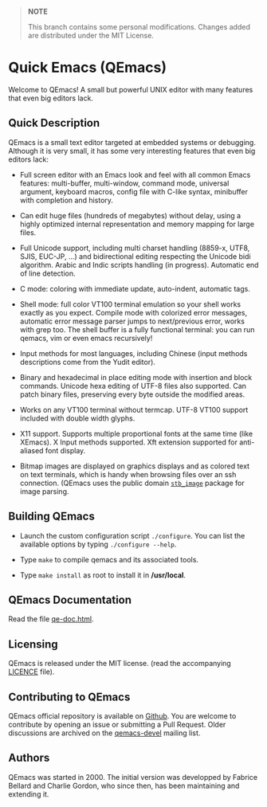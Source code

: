 > **NOTE**
> 
>  This branch contains some personal modifications. 
>  Changes added are distributed under the MIT License.

# Quick Emacs (QEmacs)

Welcome to QEmacs! A small but powerful UNIX editor with many features
that even big editors lack.

## Quick Description

QEmacs is a small text editor targeted at embedded systems or debugging.
Although it is very small, it has some very interesting features that
even big editors lack:

- Full screen editor with an Emacs look and feel with all common Emacs
features: multi-buffer, multi-window, command mode, universal argument,
keyboard macros, config file with C-like syntax, minibuffer with
completion and history.

- Can edit huge files (hundreds of megabytes) without delay, using a
highly optimized internal representation and memory mapping for large
files.

- Full Unicode support, including multi charset handling
(8859-x, UTF8, SJIS, EUC-JP, ...) and bidirectional editing respecting
the Unicode bidi algorithm. Arabic and Indic scripts handling (in
progress). Automatic end of line detection.

- C mode: coloring with immediate update, auto-indent, automatic tags.

- Shell mode: full color VT100 terminal emulation so your shell works
exactly as you expect. Compile mode with colorized error messages,
automatic error message parser jumps to next/previous error, works
with grep too. The shell buffer is a fully functional terminal: you
can run qemacs, vim or even emacs recursively!

- Input methods for most languages, including Chinese (input methods
descriptions come from the Yudit editor).

- Binary and hexadecimal in place editing mode with insertion and
block commands. Unicode hexa editing of UTF-8 files also supported.
Can patch binary files, preserving every byte outside the modified
areas.

- Works on any VT100 terminal without termcap. UTF-8 VT100 support
included with double width glyphs.

- X11 support. Supports multiple proportional fonts at the same time
(like XEmacs). X Input methods supported. Xft extension supported for
anti-aliased font display.

- Bitmap images are displayed on graphics displays and as colored text
on text terminals, which is handy when browsing files over an ssh connection.
(QEmacs uses the public domain [`stb_image`](https://github.com/nothings/stb/blob/master/stb_image.h)
package for image parsing.

## Building QEmacs

* Launch the custom configuration script `./configure`. You can list the
available options by typing `./configure --help`.

* Type `make` to compile qemacs and its associated tools.

* Type `make install` as root to install it in **/usr/local**.

## QEmacs Documentation

Read the file [qe-doc.html](qe-doc.html).

## Licensing

QEmacs is released under the MIT license.
(read the accompanying [LICENCE](LICENCE) file).

## Contributing to QEmacs

QEmacs official repository is available on [Github](https://github.com/qemacs/qemacs).
You are welcome to contribute by opening an issue or submitting a Pull Request. Older discussions are archived on the  [qemacs-devel](https://lists.nongnu.org/mailman/listinfo/qemacs-devel) mailing list.

## Authors

QEmacs was started in 2000. The initial version was developped by
Fabrice Bellard and Charlie Gordon, who since then, has been maintaining
and extending it.
